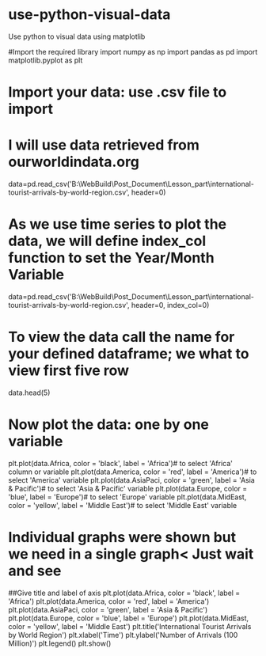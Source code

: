 # use-python-visual-data
Use python to visual data using matplotlib

#Import the required library
import numpy as np
import pandas as pd
import matplotlib.pyplot as plt

# Import your data: use .csv file to import
# I will use data retrieved from ourworldindata.org 
data=pd.read_csv('B:\WebBuild\Post_Document\Lesson_part\international-tourist-arrivals-by-world-region.csv', header=0)

# As we use time series to plot the data, we will define index_col function to set the Year/Month Variable
data=pd.read_csv('B:\WebBuild\Post_Document\Lesson_part\international-tourist-arrivals-by-world-region.csv', header=0, index_col=0)

# To view the data call the name for your defined dataframe; we what to view first five row
data.head(5)

# Now plot the data: one by one variable
plt.plot(data.Africa, color = 'black', label = 'Africa')# to select 'Africa' column or variable
plt.plot(data.America, color = 'red', label = 'America')# to select 'America' variable
plt.plot(data.AsiaPaci, color = 'green', label = 'Asia & Pacific')# to select 'Asia & Pacific' variable
plt.plot(data.Europe, color = 'blue', label = 'Europe')# to select 'Europe' variable
plt.plot(data.MidEast, color = 'yellow', label = 'Middle East')# to select 'Middle East' variable

# Individual graphs were shown but we need in a single graph< Just wait and see
##Give title and label of axis 
plt.plot(data.Africa, color = 'black', label = 'Africa')
plt.plot(data.America, color = 'red', label = 'America')
plt.plot(data.AsiaPaci, color = 'green', label = 'Asia & Pacific')
plt.plot(data.Europe, color = 'blue', label = 'Europe')
plt.plot(data.MidEast, color = 'yellow', label = 'Middle East')
plt.title('International Tourist Arrivals by World Region')
plt.xlabel('Time')
plt.ylabel('Number of Arrivals (100 Million)')
plt.legend()
plt.show()
